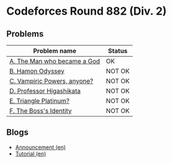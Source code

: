 # Codeforces Round 882 (Div. 2)

## Problems

|Problem name|Status|
|------------|---------|
| [A. The Man who became a God ](problems/A._The_Man_who_became_a_God_.md)|OK|
| [B. Hamon Odyssey](problems/B._Hamon_Odyssey.md)|NOT OK|
| [C. Vampiric Powers, anyone?](problems/C._Vampiric_Powers,_anyone_.md)|NOT OK|
| [D. Professor Higashikata](problems/D._Professor_Higashikata.md)|NOT OK|
| [E. Triangle Platinum?](problems/E._Triangle_Platinum_.md)|NOT OK|
| [F. The Boss's Identity](problems/F._The_Boss's_Identity.md)|NOT OK|
## Blogs

- [Announcement (en)](blogs/Announcement_(en).md)
- [Tutorial (en)](blogs/Tutorial_(en).md)
